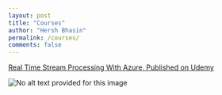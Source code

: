 ```yaml
---
layout: post
title: "Courses"
author: "Hersh Bhasin"
permalink: /courses/
comments: false
---
```


[Real Time Stream Processing With Azure, Published on Udemy](https://e.udemymail.com/wf/click?upn=mgiJjRGoxDSTvHaJ6xFuG8bPdmw8BCXYlBGE4dpd-2FtahqegA3CJrOvJiXVh2duKkaLdxAo3qWXfleJzDm7rFQdoPlfYZSwaRVUnekdiaomZM4DWwxTIhIq-2B7z8Kg6PUIwSErlHkI4xmwPoPMOYhpgM5psmq6bzQGQKm8kPjuQnavMy59Fk1sOvJuvK9-2Fizuv_w76zkB2yJh6EYwdvAeNKut-2Fw51mWsH35p9LuGHi3CCKQ1VQ1hNvgqD8RQvy8JWBJQpiUvhLubJ9ZcDI1pi-2Fm0edK0KZlVpasVhS7E9NpOCsxWiGXWGt2Twry4rDgcZRDexW4mDZOKPZJqZIHC7MJac8Aa-2Bm0d98vvJGy7duxFOLTYMO8Rr-2BEqdpOa2H7BGkHofdh9hAxZUJN-2BU5U-2BRxNCLenCNtyl0Mx1AXSKQXIof3XYhUq0GBCSOqKhXdmaXM5Jh9VxWjR60VM5vmrHoc14UhC-2FgJwlnkfiLLK4Crf4aqYHWp-2Bfk-2Fsn5hd-2FFgnbLi2gafv9WhiLhHCsXNLoLiQJw-3D-3D)



![No alt text provided for this image](https://media.licdn.com/dms/image/sync/C4E27AQH0lcjWIHf0eg/articleshare-shrink_1280_800/0?e=1576713600&v=beta&t=fz4bK64xxGs8dL-UlDU5WDHA_piUst7CkQb6eN2oATo)